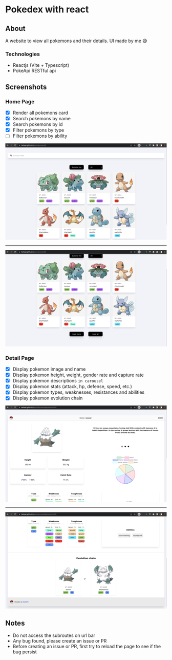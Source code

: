 # Pokedex with react

## About

A website to view all pokemons and their details. UI made by me 😅

### Technologies

- Reactjs (Vite + Typescript)
- PokeApi RESTful api

## Screenshots

### Home Page

- [x] Render all pokemons card
- [x] Search pokemons by name
- [x] Search pokemons by id
- [x] Filter pokemons by type
- [ ] Filter pokemons by ability

![Home screen 1](screenshots/screenshot01.png)

****

![Home screen 2](screenshots/screenshot02.png)

### Detail Page

- [x] Display pokemon image and name
- [x] Display pokemon height, weight, gender rate and capture rate
- [x] Display pokemon descriptions `in carousel`
- [x] Display pokemon stats (attack, hp, defense, speed, etc.)
- [x] Display pokemon types, weaknesses, resistances and abilities
- [x] Display pokemon evolution chain

![Detail screen 1](screenshots/screenshot03.png)

****

![Detail screen 1](screenshots/screenshot04.png)

## Notes

- Do not access the subroutes on url bar
- Any bug found, please create an issue or PR
- Before creating an issue or PR, first try to reload the page to see if the bug persist
